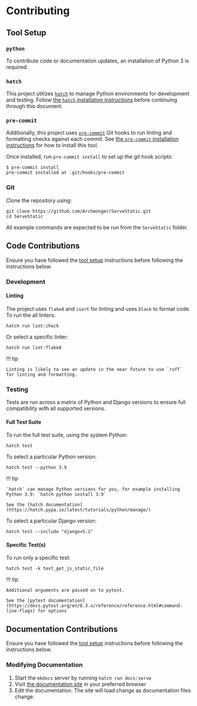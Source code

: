 # Contributing

## Tool Setup

### `python`

To contribute code or documentation updates, an installation of Python 3 is required.

### `hatch`

This project utilizes [`hatch`](https://hatch.pypa.io/latest/) to manage Python environments for development and testing.  Follow
[the `hatch` installation instructions](https://hatch.pypa.io/latest/install/) before continuing through this document.

### `pre-commit`

Additionally, this project uses [`pre-commit`](https://pre-commit.com/) Git hooks to run linting and formatting checks against each commit.  See [the `pre-commit` installation instructions](https://pre-commit.com/#install) for how to install this tool.

Once installed, run `pre-commit install` to set up the git hook scripts:

``` shell
$ pre-commit install
pre-commit installed at .git/hooks/pre-commit
```

### Git

Clone the repository using:

``` shell
git clone https://github.com/Archmonger/ServeStatic.git
cd ServeStatic
```

All example commands are expected to be run from the `ServeStatic` folder.

## Code Contributions

Ensure you have followed the [tool setup](#tool-setup) instructions before following the instructions below.

### Development

#### Linting

The project uses `flake8` and `isort` for linting and uses `black` to format code.  To run the all linters:

``` shell
hatch run lint:check
```

Or select a specific linter:

``` shell
hatch run lint:flake8
```

!!! tip

    Linting is likely to see an update in the near future to use `ruff` for linting and formatting.

### Testing

Tests are run across a matrix of Python and Django versions to ensure full compatibility with all supported versions.

#### Full Test Suite

To run the full test suite, using the system Python:

``` shell
hatch test
```

To select a particular Python version:

``` shell
hatch test --python 3.9
```

!!! tip

    `hatch` can manage Python versions for you, for example installing Python 3.9: `hatch python install 3.9`

    See the [hatch documentation](https://hatch.pypa.io/latest/tutorials/python/manage/)

To select a particular Django version:

``` shell
hatch test --include "django=5.1"
```

#### Specific Test(s)

To run only a specific test:

``` shell
hatch test -k test_get_js_static_file
```

!!! tip

    Additional arguments are passed on to pytest.

    See the [pytest documentation](https://docs.pytest.org/en/8.3.x/reference/reference.html#command-line-flags) for options

## Documentation Contributions

Ensure you have followed the [tool setup](#tool-setup) instructions before following the instructions below.

### Modifying Documentation

1. Start the `mkdocs` server by running `hatch run docs:serve`
1. Visit [the documentation site](http://localhost:8000/) in your preferred browser
1. Edit the documentation.  The site will load change as documentation files change.
